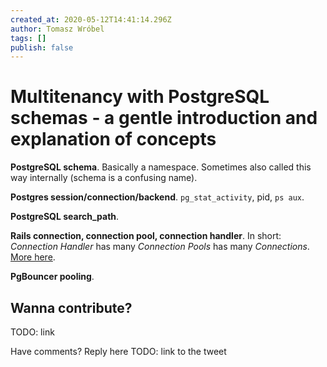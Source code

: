```yaml
---
created_at: 2020-05-12T14:41:14.296Z
author: Tomasz Wróbel
tags: []
publish: false
---
```


# Multitenancy with PostgreSQL schemas - a gentle introduction and explanation of concepts

**PostgreSQL schema**. Basically a namespace. Sometimes also called this way internally (schema is a confusing name).

**Postgres session/connection/backend**. `pg_stat_activity`, pid, `ps aux`.

**PostgreSQL search_path**.

**Rails connection, connection pool, connection handler**. In short: _Connection Handler_ has many _Connection Pools_ has many _Connections_. [More here](https://blog.arkency.com/rails-connections-pools-and-handlers/).

**PgBouncer pooling**.

## Wanna contribute?

TODO: link

Have comments? Reply here TODO: link to the tweet 
